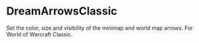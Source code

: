 # DreamArrowsClassic
Set the color, size and visibility of the minimap and world map arrows. For World of Warcraft Classic.
